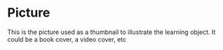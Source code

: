 # Picture

This is the picture used as a thumbnail to illustrate the learning object. It could be a book cover, a video cover, etc
